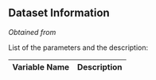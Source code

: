 ## Dataset Information
*Obtained from* 



List of the parameters and the description:

| Variable Name   |                  Description                            |
| --------------- | --------------------------------------------------------|

